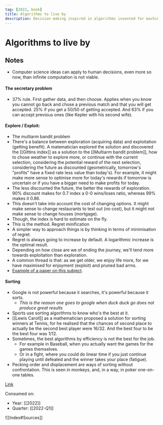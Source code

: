 ```yaml
---
tag: [2022, book]
title: Algorithms to live by
description: Decision making inspired in algorithms invented for machines, valid in a world where computation time is not unlimited
---
```


# Algorithms to live by

## Notes

- Computer science ideas can apply to human decisions, even more so now, than infinite computation is not viable.

#### The secretary problem

- 37% rule. First gather data, and then choose. Applies when you know you cannot go back and chose a previous match and that you will get accepted. 25% if you get a 50/50 of getting accepted. And 63% if you can accept previous ones (like Kepler with his second wife).

#### Explore / Exploit:

- The multiarm bandit problem
- There's a balance between exploration (acquiring data) and exploitation (getting benefit). A matematician explored the solution and discovered the [[Gittins index]] as a solution to the [[Multiarm bandit problem]], how to chose weather to explore more, or continue with the current selection, considering the potential reward of the next selection, considering the future as discounted (geometrically, tomorrow's "profits" have a fixed rate less value than today's). For example, it might make more sense to optimise more for today's rewards if tomorrow is uncertain or if you have a bigger need to make profits for today.
- The less discounted the future, the better the rewards of exploration. 90% discount makes for 0.7 index a 0-0 wins/loses ratio, whereas 99% makes it 0.86.
- This doesn't take into account the cost of changing options. It might make sense to change restaurants to test out (no cost), but it might not make sense to change houses (mortgage).
- Though, the index is hard to estimate on the fly.
- This is the method.
  Regret minification
- A simpler way to approach things is by thinking in terms of minimisation of regret.
- Regret is always going to increase by default. A logarithmic increase is the optimal result.
- Depending on how close are we of ending the journey, we'll tend more towards exploitation than exploration.
- A common thread is that: as we get older, we enjoy life more, for we have maximised for enjoyment (exploit) and pruned bad arms.
- [Example of a paper on this subject](https://arxiv.org/pdf/1901.08387.pdf).

#### Sorting

- Google is not powerful because it searches, it's powerful because it sorts.
  - _This is the reason one goes to google when duck duck go does not produce great results_
- Sports use sorting algorithms to know who's the best at it.
- [[Lewis Caroll]] as a mathematician proposed a solution for sorting winners at Tennis, for he realised that the chances of second place to actually be the second best player were 16/32. And the best four to be the best four was 1/12.
- Sometimes, the best algorithms by efficiency is not the best for the job.
  - For example in Baseball, when you actually want the games for the games themselves.
  - Or in a fight, where you could do linear time if you just continue playing until defeated and the winner takes your place (fatigue).
- Pecking order and displacement are ways of sorting without confrontation. This is seen in monkeys, and, in a way, in poker one-on-one tables.

[Link](https://algorithmstoliveby.com/)

Consumed on:

- Year: [[2022]]
- Quarter: [[2022-Q1]]

![[Index#Sources]]
